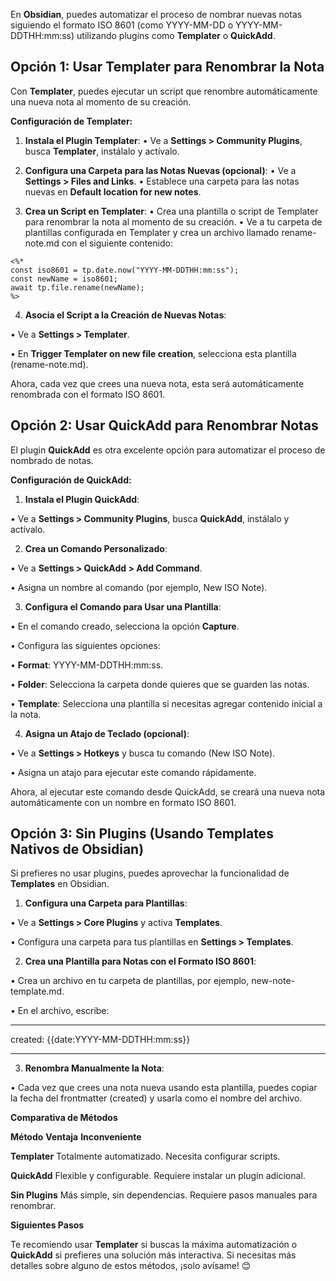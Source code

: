 En **Obsidian**, puedes automatizar el proceso de nombrar nuevas notas siguiendo el formato ISO 8601 (como YYYY-MM-DD o YYYY-MM-DDTHH:mm:ss) utilizando plugins como **Templater** o **QuickAdd**.


## **Opción 1: Usar Templater para Renombrar la Nota**
  
Con **Templater**, puedes ejecutar un script que renombre automáticamente una nueva nota al momento de su creación.

**Configuración de Templater:**
1. **Instala el Plugin Templater**:
	• Ve a **Settings > Community Plugins**, busca **Templater**, instálalo y actívalo.

2. **Configura una Carpeta para las Notas Nuevas (opcional)**:
	• Ve a **Settings > Files and Links**.
	• Establece una carpeta para las notas nuevas en **Default location for new notes**.

3. **Crea un Script en Templater**:
	• Crea una plantilla o script de Templater para renombrar la nota al momento de su creación.
	• Ve a tu carpeta de plantillas configurada en Templater y crea un archivo llamado rename-note.md con el siguiente contenido:

  
  ```
<%*
const iso8601 = tp.date.now("YYYY-MM-DDTHH:mm:ss");
const newName = iso8601;
await tp.file.rename(newName);
%>
```

  

  

4. **Asocia el Script a la Creación de Nuevas Notas**:

• Ve a **Settings > Templater**.

• En **Trigger Templater on new file creation**, selecciona esta plantilla (rename-note.md).

  

Ahora, cada vez que crees una nueva nota, esta será automáticamente renombrada con el formato ISO 8601.

  

## **Opción 2: Usar QuickAdd para Renombrar Notas**

  

El plugin **QuickAdd** es otra excelente opción para automatizar el proceso de nombrado de notas.

  

**Configuración de QuickAdd:**

  

1. **Instala el Plugin QuickAdd**:

• Ve a **Settings > Community Plugins**, busca **QuickAdd**, instálalo y actívalo.

2. **Crea un Comando Personalizado**:

• Ve a **Settings > QuickAdd > Add Command**.

• Asigna un nombre al comando (por ejemplo, New ISO Note).

3. **Configura el Comando para Usar una Plantilla**:

• En el comando creado, selecciona la opción **Capture**.

• Configura las siguientes opciones:

• **Format**: YYYY-MM-DDTHH:mm:ss.

• **Folder**: Selecciona la carpeta donde quieres que se guarden las notas.

• **Template**: Selecciona una plantilla si necesitas agregar contenido inicial a la nota.

4. **Asigna un Atajo de Teclado (opcional)**:

• Ve a **Settings > Hotkeys** y busca tu comando (New ISO Note).

• Asigna un atajo para ejecutar este comando rápidamente.

  

Ahora, al ejecutar este comando desde QuickAdd, se creará una nueva nota automáticamente con un nombre en formato ISO 8601.

  

## **Opción 3: Sin Plugins (Usando Templates Nativos de Obsidian)**

  

Si prefieres no usar plugins, puedes aprovechar la funcionalidad de **Templates** en Obsidian.

1. **Configura una Carpeta para Plantillas**:

• Ve a **Settings > Core Plugins** y activa **Templates**.

• Configura una carpeta para tus plantillas en **Settings > Templates**.

2. **Crea una Plantilla para Notas con el Formato ISO 8601**:

• Crea un archivo en tu carpeta de plantillas, por ejemplo, new-note-template.md.

• En el archivo, escribe:

  

---

created: {{date:YYYY-MM-DDTHH:mm:ss}}

---

  

  

3. **Renombra Manualmente la Nota**:

• Cada vez que crees una nota nueva usando esta plantilla, puedes copiar la fecha del frontmatter (created) y usarla como el nombre del archivo.

  

**Comparativa de Métodos**

  

**Método** **Ventaja** **Inconveniente**

**Templater** Totalmente automatizado. Necesita configurar scripts.

**QuickAdd** Flexible y configurable. Requiere instalar un plugin adicional.

**Sin Plugins** Más simple, sin dependencias. Requiere pasos manuales para renombrar.

  

**Siguientes Pasos**

  

Te recomiendo usar **Templater** si buscas la máxima automatización o **QuickAdd** si prefieres una solución más interactiva. Si necesitas más detalles sobre alguno de estos métodos, ¡solo avísame! 😊